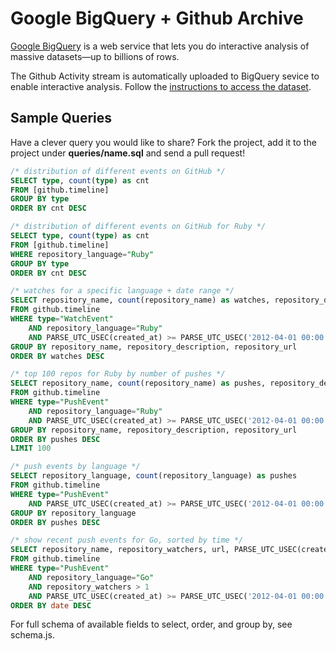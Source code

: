 # Google BigQuery + Github Archive

[Google BigQuery](https://developers.google.com/bigquery/) is a web service that lets you do interactive analysis of massive datasets—up to billions of rows.

The Github Activity stream is automatically uploaded to BigQuery sevice to enable interactive analysis. Follow the [instructions to access the dataset](http://www.githubarchive.org/).

## Sample Queries

Have a clever query you would like to share? Fork the project, add it to the project under **queries/name.sql** and send a pull request!

```sql
/* distribution of different events on GitHub */
SELECT type, count(type) as cnt
FROM [github.timeline]
GROUP BY type
ORDER BY cnt DESC

/* distribution of different events on GitHub for Ruby */
SELECT type, count(type) as cnt
FROM [github.timeline]
WHERE repository_language="Ruby"
GROUP BY type
ORDER BY cnt DESC

/* watches for a specific language + date range */
SELECT repository_name, count(repository_name) as watches, repository_description, repository_url
FROM github.timeline
WHERE type="WatchEvent"
	AND repository_language="Ruby"
	AND PARSE_UTC_USEC(created_at) >= PARSE_UTC_USEC('2012-04-01 00:00:00')
GROUP BY repository_name, repository_description, repository_url
ORDER BY watches DESC

/* top 100 repos for Ruby by number of pushes */
SELECT repository_name, count(repository_name) as pushes, repository_description, repository_url
FROM github.timeline
WHERE type="PushEvent"
	AND repository_language="Ruby"
	AND PARSE_UTC_USEC(created_at) >= PARSE_UTC_USEC('2012-04-01 00:00:00')
GROUP BY repository_name, repository_description, repository_url
ORDER BY pushes DESC
LIMIT 100

/* push events by language */
SELECT repository_language, count(repository_language) as pushes
FROM github.timeline
WHERE type="PushEvent"
	AND PARSE_UTC_USEC(created_at) >= PARSE_UTC_USEC('2012-04-01 00:00:00')
GROUP BY repository_language
ORDER BY pushes DESC

/* show recent push events for Go, sorted by time */
SELECT repository_name, repository_watchers, url, PARSE_UTC_USEC(created_at) as date
FROM github.timeline
WHERE type="PushEvent"
	AND repository_language="Go"
	AND repository_watchers > 1
	AND PARSE_UTC_USEC(created_at) >= PARSE_UTC_USEC('2012-04-01 00:00:00')
ORDER BY date DESC
```

For full schema of available fields to select, order, and group by, see schema.js.
